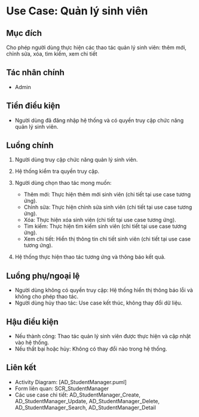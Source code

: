 # Use Case: Quản lý sinh viên

## Mục đích

Cho phép người dùng thực hiện các thao tác quản lý sinh viên: thêm mới, chỉnh sửa, xóa, tìm kiếm, xem chi tiết

## Tác nhân chính

* Admin

## Tiền điều kiện

* Người dùng đã đăng nhập hệ thống và có quyền truy cập chức năng quản lý sinh viên.

## Luồng chính

1. Người dùng truy cập chức năng quản lý sinh viên.
2. Hệ thống kiểm tra quyền truy cập.
3. Người dùng chọn thao tác mong muốn:

   * Thêm mới: Thực hiện thêm mới sinh viên (chi tiết tại use case tương ứng).
   * Chỉnh sửa: Thực hiện chỉnh sửa sinh viên (chi tiết tại use case tương ứng).
   * Xóa: Thực hiện xóa sinh viên (chi tiết tại use case tương ứng).
   * Tìm kiếm: Thực hiện tìm kiếm sinh viên (chi tiết tại use case tương ứng).
   * Xem chi tiết: Hiển thị thông tin chi tiết sinh viên (chi tiết tại use case tương ứng). 

4. Hệ thống thực hiện thao tác tương ứng và thông báo kết quả.

## Luồng phụ/ngoại lệ

* Người dùng không có quyền truy cập: Hệ thống hiển thị thông báo lỗi và không cho phép thao tác.
* Người dùng hủy thao tác: Use case kết thúc, không thay đổi dữ liệu.

## Hậu điều kiện

* Nếu thành công: Thao tác quản lý sinh viên được thực hiện và cập nhật vào hệ thống.
* Nếu thất bại hoặc hủy: Không có thay đổi nào trong hệ thống.

## Liên kết

* Activity Diagram: [AD_StudentManager.puml]
* Form liên quan: SCR_StudentManager
* Các use case chi tiết: AD_StudentManager_Create, AD_StudentManager_Update, AD_StudentManager_Delete, AD_StudentManager_Search, AD_StudentManager_Detail
